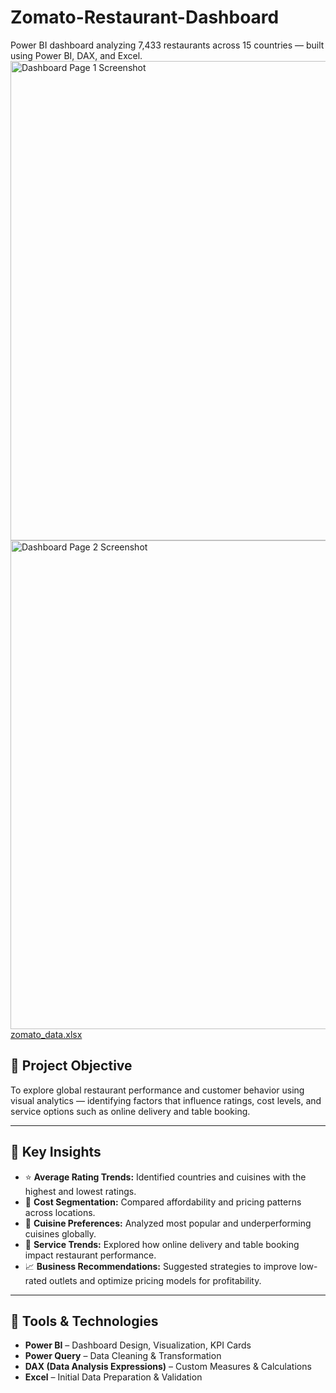 # Zomato-Restaurant-Dashboard
Power BI dashboard analyzing 7,433 restaurants across 15 countries — built using Power BI, DAX, and Excel.
<img width="1370" height="767" alt="Dashboard Page 1 Screenshot" src="https://github.com/user-attachments/assets/522ad3a3-4085-487e-a0df-105698ec08c5" />
<img width="1382" height="782" alt="Dashboard Page 2 Screenshot" src="https://github.com/user-attachments/assets/6a6c170f-bb5c-48e9-96e2-8117edb830f1" />
[zomato_data.xlsx](https://github.com/user-attachments/files/23057293/zomato_data.xlsx)



## 🎯 Project Objective
To explore global restaurant performance and customer behavior using visual analytics — identifying factors that influence ratings, cost levels, and service options such as online delivery and table booking.

---

## 🧩 Key Insights
- ⭐ **Average Rating Trends:** Identified countries and cuisines with the highest and lowest ratings.  
- 💸 **Cost Segmentation:** Compared affordability and pricing patterns across locations.  
- 🍕 **Cuisine Preferences:** Analyzed most popular and underperforming cuisines globally.  
- 🚚 **Service Trends:** Explored how online delivery and table booking impact restaurant performance.  
- 📈 **Business Recommendations:** Suggested strategies to improve low-rated outlets and optimize pricing models for profitability.

---

## 🧰 Tools & Technologies
- **Power BI** – Dashboard Design, Visualization, KPI Cards  
- **Power Query** – Data Cleaning & Transformation  
- **DAX (Data Analysis Expressions)** – Custom Measures & Calculations  
- **Excel** – Initial Data Preparation & Validation  
